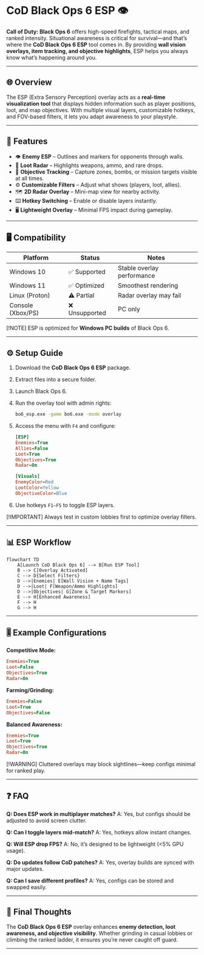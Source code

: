 # CoD Black Ops 6 ESP 👁

**Call of Duty: Black Ops 6** offers high-speed firefights, tactical maps, and ranked intensity. Situational awareness is critical for survival—and that’s where the **CoD Black Ops 6 ESP** tool comes in. By providing **wall vision overlays, item tracking, and objective highlights**, ESP helps you always know what’s happening around you.

---

## 🌐 Overview

The ESP (Extra Sensory Perception) overlay acts as a **real-time visualization tool** that displays hidden information such as player positions, loot, and map objectives. With multiple visual layers, customizable hotkeys, and FOV-based filters, it lets you adapt awareness to your playstyle.

---

## 🔑 Features

* 👁 **Enemy ESP** – Outlines and markers for opponents through walls.
* 🎒 **Loot Radar** – Highlights weapons, ammo, and rare drops.
* 🎯 **Objective Tracking** – Capture zones, bombs, or mission targets visible at all times.
* ⚙️ **Customizable Filters** – Adjust what shows (players, loot, allies).
* 🗺 **2D Radar Overlay** – Mini-map view for nearby activity.
* ⌨️ **Hotkey Switching** – Enable or disable layers instantly.
* 🖥 **Lightweight Overlay** – Minimal FPS impact during gameplay.

---

## 🖥 Compatibility

| Platform          | Status        | Notes                      |
| ----------------- | ------------- | -------------------------- |
| Windows 10        | ✅ Supported   | Stable overlay performance |
| Windows 11        | ✅ Optimized   | Smoothest rendering        |
| Linux (Proton)    | ⚠️ Partial    | Radar overlay may fail     |
| Console (Xbox/PS) | ❌ Unsupported | PC only                    |

[!NOTE]
ESP is optimized for **Windows PC builds** of Black Ops 6.

---

## ⚙️ Setup Guide

1. Download the **CoD Black Ops 6 ESP** package.

2. Extract files into a secure folder.

3. Launch Black Ops 6.

4. Run the overlay tool with admin rights:

   ```bash
   bo6_esp.exe -game bo6.exe -mode overlay
   ```

5. Access the menu with `F4` and configure:

   ```ini
   [ESP]
   Enemies=True
   Allies=False
   Loot=True
   Objectives=True
   Radar=On

   [Visuals]
   EnemyColor=Red
   LootColor=Yellow
   ObjectiveColor=Blue
   ```

6. Use hotkeys `F1–F5` to toggle ESP layers.

[!IMPORTANT]
Always test in custom lobbies first to optimize overlay filters.

---

## 📊 ESP Workflow

```mermaid
flowchart TD
    A[Launch CoD Black Ops 6] --> B[Run ESP Tool]
    B --> C[Overlay Activated]
    C --> D{Select Filters}
    D -->|Enemies| E[Wall Vision + Name Tags]
    D -->|Loot| F[Weapon/Ammo Highlights]
    D -->|Objectives| G[Zone & Target Markers]
    E --> H[Enhanced Awareness]
    F --> H
    G --> H
```

---

## 🎚 Example Configurations

**Competitive Mode:**

```ini
Enemies=True
Loot=False
Objectives=True
Radar=On
```

**Farming/Grinding:**

```ini
Enemies=False
Loot=True
Objectives=False
```

**Balanced Awareness:**

```ini
Enemies=True
Loot=True
Objectives=True
Radar=On
```

[!WARNING]
Cluttered overlays may block sightlines—keep configs minimal for ranked play.

---

## ❓ FAQ

**Q: Does ESP work in multiplayer matches?**
A: Yes, but configs should be adjusted to avoid screen clutter.

**Q: Can I toggle layers mid-match?**
A: Yes, hotkeys allow instant changes.

**Q: Will ESP drop FPS?**
A: No, it’s designed to be lightweight (<5% GPU usage).

**Q: Do updates follow CoD patches?**
A: Yes, overlay builds are synced with major updates.

**Q: Can I save different profiles?**
A: Yes, configs can be stored and swapped easily.

---

## 🚀 Final Thoughts

The **CoD Black Ops 6 ESP** overlay enhances **enemy detection, loot awareness, and objective visibility**. Whether grinding in casual lobbies or climbing the ranked ladder, it ensures you’re never caught off guard.

---
